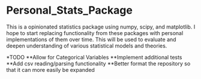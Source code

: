 # Personal_Stats_Package
This is a opinionated statistics package using numpy, scipy, and matplotlib. I hope to start replacing functionality from these packages with personal implementations of them over time. This will be used to evaluate and deepen understanding of various statistical models and theories. 


*TODO
**Allow for Categorical Variables
**Implement additional tests
**Add csv reading/parsing functionality
**Better format the repository so that it can more easily be expanded
